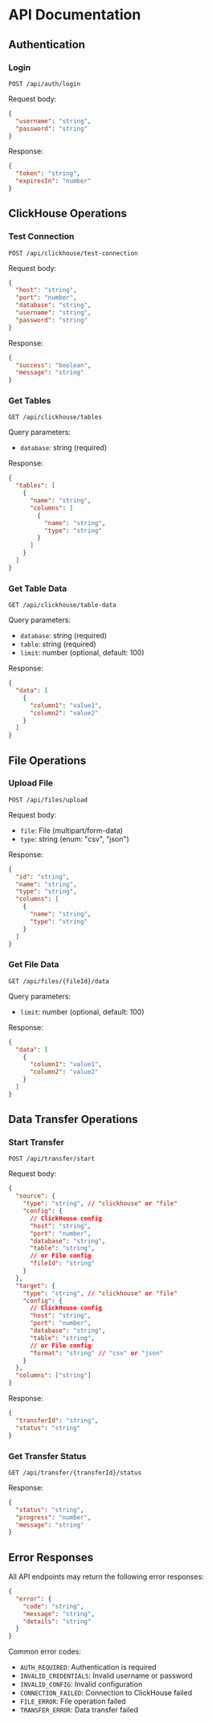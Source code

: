 # API Documentation

## Authentication

### Login
```http
POST /api/auth/login
```

Request body:
```json
{
  "username": "string",
  "password": "string"
}
```

Response:
```json
{
  "token": "string",
  "expiresIn": "number"
}
```

## ClickHouse Operations

### Test Connection
```http
POST /api/clickhouse/test-connection
```

Request body:
```json
{
  "host": "string",
  "port": "number",
  "database": "string",
  "username": "string",
  "password": "string"
}
```

Response:
```json
{
  "success": "boolean",
  "message": "string"
}
```

### Get Tables
```http
GET /api/clickhouse/tables
```

Query parameters:
- `database`: string (required)

Response:
```json
{
  "tables": [
    {
      "name": "string",
      "columns": [
        {
          "name": "string",
          "type": "string"
        }
      ]
    }
  ]
}
```

### Get Table Data
```http
GET /api/clickhouse/table-data
```

Query parameters:
- `database`: string (required)
- `table`: string (required)
- `limit`: number (optional, default: 100)

Response:
```json
{
  "data": [
    {
      "column1": "value1",
      "column2": "value2"
    }
  ]
}
```

## File Operations

### Upload File
```http
POST /api/files/upload
```

Request body:
- `file`: File (multipart/form-data)
- `type`: string (enum: "csv", "json")

Response:
```json
{
  "id": "string",
  "name": "string",
  "type": "string",
  "columns": [
    {
      "name": "string",
      "type": "string"
    }
  ]
}
```

### Get File Data
```http
GET /api/files/{fileId}/data
```

Query parameters:
- `limit`: number (optional, default: 100)

Response:
```json
{
  "data": [
    {
      "column1": "value1",
      "column2": "value2"
    }
  ]
}
```

## Data Transfer Operations

### Start Transfer
```http
POST /api/transfer/start
```

Request body:
```json
{
  "source": {
    "type": "string", // "clickhouse" or "file"
    "config": {
      // ClickHouse config
      "host": "string",
      "port": "number",
      "database": "string",
      "table": "string",
      // or File config
      "fileId": "string"
    }
  },
  "target": {
    "type": "string", // "clickhouse" or "file"
    "config": {
      // ClickHouse config
      "host": "string",
      "port": "number",
      "database": "string",
      "table": "string",
      // or File config
      "format": "string" // "csv" or "json"
    }
  },
  "columns": ["string"]
}
```

Response:
```json
{
  "transferId": "string",
  "status": "string"
}
```

### Get Transfer Status
```http
GET /api/transfer/{transferId}/status
```

Response:
```json
{
  "status": "string",
  "progress": "number",
  "message": "string"
}
```

## Error Responses

All API endpoints may return the following error responses:

```json
{
  "error": {
    "code": "string",
    "message": "string",
    "details": "string"
  }
}
```

Common error codes:
- `AUTH_REQUIRED`: Authentication is required
- `INVALID_CREDENTIALS`: Invalid username or password
- `INVALID_CONFIG`: Invalid configuration
- `CONNECTION_FAILED`: Connection to ClickHouse failed
- `FILE_ERROR`: File operation failed
- `TRANSFER_ERROR`: Data transfer failed 